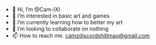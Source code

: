 - 👋 Hi, I’m @Cam-IXI
- 👀 I’m interested in basic art and games
- 🌱 I’m currently learning how to better my art
- 💞️ I’m looking to collaborate on nothing
- 📫 How to reach me. camzdiscordshitlmao@gmail.com

<!---
Cam-IXI/Cam-IXI is a ✨ special ✨ repository because its `README.md` (this file) appears on your GitHub profile.
You can click the Preview link to take a look at your changes.
--->
